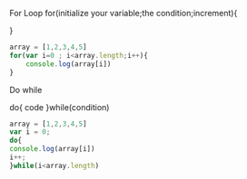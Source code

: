 For Loop
for(initialize your variable;the condition;increment){

}

```Javascript
array = [1,2,3,4,5]
for(var i=0 ; i<array.length;i++){
	console.log(array[i])
}
```

Do while 

do{
code
}while(condition)

```Javascript
array = [1,2,3,4,5]
var i = 0;
do{
console.log(array[i])
i++;
}while(i<array.length)
```